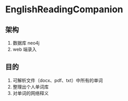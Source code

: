 # EnglishReadingCompanion

## 架构
1. 数据库 neo4j
2. web 端录入


## 目的
1. 可解析文件（docx、pdf、txt）中所有的单词
2. 整理出个人单词库
3. 对单词的网络释义
